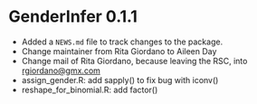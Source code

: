 # GenderInfer 0.1.1

* Added a `NEWS.md` file to track changes to the package.
* Change maintainer from Rita Giordano to Aileen Day
* Change mail of Rita Giordano, because leaving the RSC, into rgiordano@gmx.com
* assign_gender.R: add sapply() to fix bug with iconv()
* reshape_for_binomial.R: add factor()